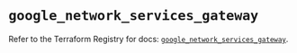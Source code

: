 # `google_network_services_gateway`

Refer to the Terraform Registry for docs: [`google_network_services_gateway`](https://registry.terraform.io/providers/hashicorp/google/6.39.0/docs/resources/network_services_gateway).
